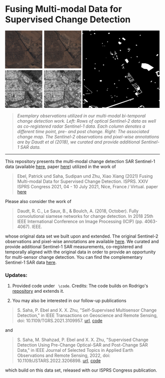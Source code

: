 # Fusing Multi-modal Data for Supervised Change Detection

![Paper preview](previews/preview.png)
>
> _Exemplary observations utilized in our multi-modal bi-temporal change detection work. Left: Rows of optical Sentinel-2 data as well as co-registered radar Sentinel-1 data. Each column denotes a different time point, pre- and post change. Right: The associated change map. The Sentinel-2 observations and pixel-wise annotations are by Daudt et al (2018), we curated and provide additional Sentinel-1 SAR data._
----
This repository presents the multi-modal change detection SAR Sentinel-1 data (available [here](https://mediatum.ub.tum.de/1619966), paper [here](https://www.int-arch-photogramm-remote-sens-spatial-inf-sci.net/XLIII-B3-2021/243/2021/isprs-archives-XLIII-B3-2021-243-2021.pdf)) utilized in the work of 
> Ebel, Patrick und Saha, Sudipan und Zhu, Xiao Xiang (2021) Fusing Multi-modal Data for Supervised Change Detection. ISPRS. XXIV ISPRS Congress 2021, 04 - 10 July 2021, Nice, France / Virtual.  paper [here](https://www.int-arch-photogramm-remote-sens-spatial-inf-sci.net/XLIII-B3-2021/243/2021/isprs-archives-XLIII-B3-2021-243-2021.pdf)

Please also consider the work of
> Daudt, R. C., Le Saux, B., & Boulch, A. (2018, October). Fully convolutional siamese networks for change detection. In 2018 25th IEEE International Conference on Image Processing (ICIP) (pp. 4063-4067). IEEE.

whose original data set we built upon and extended. The original Sentinel-2 observations and pixel-wise annotations are available [here](https://ieee-dataport.org/open-access/oscd-onera-satellite-change-detection). We curated and provide additional Sentinel-1 SAR measurements, co-registered and temporally aligned with the original data in order to provide an opportunity for multi-sensor change detection. You can find the complementary Sentinel-1 SAR data [here](https://mediatum.ub.tum.de/1619966).

### Updates: 

1. Provided code under ``` \code```. Credits: The code builds on Rodrigo's [repository](https://github.com/rcdaudt/fully_convolutional_change_detection) and extends it.

2. You may also be interested in our follow-up publications
> S. Saha, P. Ebel and X. X. Zhu, "Self-Supervised Multisensor Change Detection," in IEEE Transactions on Geoscience and Remote Sensing, doi: 10.1109/TGRS.2021.3109957. [url](https://ieeexplore.ieee.org/document/9538396), [code](https://gitlab.lrz.de/ai4eo/cd/tree/main/sarOpticalMultisensorTgrs2021)

and 

> S. Saha, M. Shahzad, P. Ebel and X. X. Zhu, "Supervised Change Detection Using Pre-Change Optical-SAR and Post-Change SAR Data," in IEEE Journal of Selected Topics in Applied Earth Observations and Remote Sensing, 2022, doi: 10.1109/JSTARS.2022.3206898. [url](https://ieeexplore.ieee.org/document/9901395), [code](https://github.com/sudipansaha/optSarSarCdJstars2022)

  which build on this data set, released with our ISPRS Congress publication.
